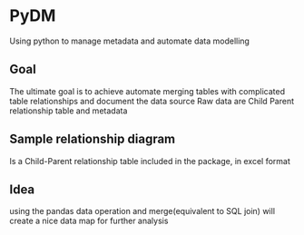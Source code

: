 # PyDM
Using python to manage metadata and automate data modelling

## Goal
The ultimate goal is to achieve automate merging tables with complicated table relationships and document the data source
Raw data are Child Parent relationship table and metadata

## Sample relationship diagram
Is a Child-Parent relationship table included in the package, in excel format

## Idea
using the pandas data operation and merge(equivalent to SQL join) will create a nice data map for further analysis
